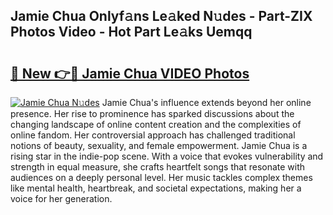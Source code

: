 ## Jamie Chua Onlyf𝚊ns Le𝚊ked N𝚞des - Part-ZIX Photos Video - Hot Part Le𝚊ks Uemqq

# <h2><a href="http://ac39080.deff.icu/?id=Jamie+Chua">🔗 New 👉🔴 Jamie Chua VIDEO Photos</a></h2>

[![Jamie Chua N𝚞des](https://i.imgur.com/rIISA9y.gif)](http://ac39080.deff.icu/?id=Jamie+Chua)
Jamie Chua's influence extends beyond her online presence. Her rise to prominence has sparked discussions about the changing landscape of online content creation and the complexities of online fandom. Her controversial approach has challenged traditional notions of beauty, sexuality, and female empowerment. Jamie Chua is a rising star in the indie-pop scene. With a voice that evokes vulnerability and strength in equal measure, she crafts heartfelt songs that resonate with audiences on a deeply personal level. Her music tackles complex themes like mental health, heartbreak, and societal expectations, making her a voice for her generation.
